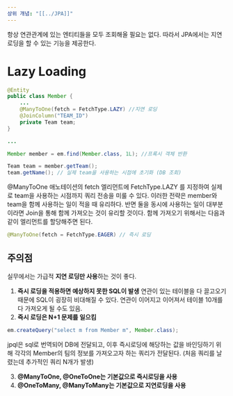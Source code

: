 ```yaml
---
상위 개념: "[[../JPA]]"
---
```

항상 연관관계에 있는 엔티티들을 모두 조회해올 필요는 없다. 따라서 JPA에서는 지연로딩을 할 수 있는 기능을 제공한다.

# Lazy Loading

```java
@Entity
public class Member {
	...
	@ManyToOne(fetch = FetchType.LAZY) //지연 로딩
	@JoinColumn("TEAM_ID")
	private Team team;
}

...

Member member = em.find(Member.class, 1L); //프록시 객체 반환

Team team = member.getTeam();
team.getName(); // 실제 team을 사용하는 시점에 초기화 (DB 조회)
```

@ManyToOne 애노테이션의 fetch 엘리먼트에 FetchType.LAZY 를 지정하여 실제로 team을 사용하는 시점까지 쿼리 전송을 미룰 수 있다. 이러한 전략은 member와 team을 함께 사용하는 일이 적을 때 유리하다. 반면 둘을 동시에 사용하는 일이 대부분이라면 Join을 통해 함께 가져오는 것이 유리할 것이다. 함께 가져오기 위해서는 다음과 같이 엘리먼트를 할당해주면 된다.

```java
@ManyToOne(fetch = FetchType.EAGER) // 즉시 로딩
```

## 주의점

실무에서는 가급적 **지연 로딩만 사용**하는 것이 좋다.

1. **즉시 로딩을 적용하면 예상하지 못한 SQL이 발생**
연관이 있는 테이블을 다 끌고오기 때문에 SQL이 굉장히 비대해질 수 있다. 연관이 이어지고 이어져서 테이블 10개를 다 가져오게 될 수도 있음.
2. **즉시 로딩은 N+1 문제를 일으킴**
```java
em.createQuery("select m from Member m", Member.class);
```
jpql은 sql로 번역되어 DB에 전달되고, 이후 즉시로딩에 해당하는 값을 바인딩하기 위해 각각의 Member의 팀의 정보를 가져오고자 하는 쿼리가 전달된다. (처음 쿼리를 날렸는데 추가적인 쿼리 N개가 발생)

3.  **@ManyToOne, @OneToOne는 기본값으로 즉시로딩을 사용**
4.  **@OneToMany, @ManyToMany는 기본값으로 지연로딩을 사용**

